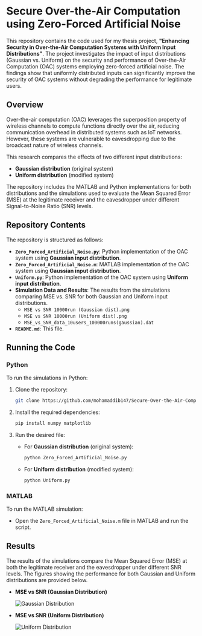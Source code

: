 # Secure Over-the-Air Computation using Zero-Forced Artificial Noise

This repository contains the code used for my thesis project, **"Enhancing Security in Over-the-Air Computation Systems with Uniform Input Distributions"**. The project investigates the impact of input distributions (Gaussian vs. Uniform) on the security and performance of Over-the-Air Computation (OAC) systems employing zero-forced artificial noise. The findings show that uniformly distributed inputs can significantly improve the security of OAC systems without degrading the performance for legitimate users.

## Overview

Over-the-air computation (OAC) leverages the superposition property of wireless channels to compute functions directly over the air, reducing communication overhead in distributed systems such as IoT networks. However, these systems are vulnerable to eavesdropping due to the broadcast nature of wireless channels.

This research compares the effects of two different input distributions:
- **Gaussian distribution** (original system)
- **Uniform distribution** (modified system)

The repository includes the MATLAB and Python implementations for both distributions and the simulations used to evaluate the Mean Squared Error (MSE) at the legitimate receiver and the eavesdropper under different Signal-to-Noise Ratio (SNR) levels.

## Repository Contents

The repository is structured as follows:

- **`Zero_Forced_Artificial_Noise.py`**: Python implementation of the OAC system using **Gaussian input distribution**.
- **`Zero_Forced_Artificial_Noise.m`**: MATLAB implementation of the OAC system using **Gaussian input distribution**.
- **`Uniform.py`**: Python implementation of the OAC system using **Uniform input distribution**.
- **Simulation Data and Results**: The results from the simulations comparing MSE vs. SNR for both Gaussian and Uniform input distributions.
  - `MSE vs SNR 10000run (Gaussian dist).png`
  - `MSE vs SNR 10000run (Uniform dist).png`
  - `MSE_vs_SNR_data_10users_100000runs(gaussian).dat`
- **`README.md`**: This file.

## Running the Code

### Python
To run the simulations in Python:

1. Clone the repository:
    ```bash
    git clone https://github.com/mohamaddib147/Secure-Over-the-Air-Computation-using-Zero-Forced-Artificial-Noise.git
    ```

2. Install the required dependencies:
    ```bash
    pip install numpy matplotlib
    ```

3. Run the desired file:
   - For **Gaussian distribution** (original system):
     ```bash
     python Zero_Forced_Artificial_Noise.py
     ```
   - For **Uniform distribution** (modified system):
     ```bash
     python Uniform.py
     ```

### MATLAB
To run the MATLAB simulation:
- Open the `Zero_Forced_Artificial_Noise.m` file in MATLAB and run the script.
  
## Results

The results of the simulations compare the Mean Squared Error (MSE) at both the legitimate receiver and the eavesdropper under different SNR levels. The figures showing the performance for both Gaussian and Uniform distributions are provided below.

- **MSE vs SNR (Gaussian Distribution)**

  ![Gaussian Distribution](./MSE%20vs%20SNR%2010000run%20(Gaussion%20dist).png)

- **MSE vs SNR (Uniform Distribution)**

  ![Uniform Distribution](./MSE%20vs%20SNR%2010000run%20(Uniform%20dist).png)



